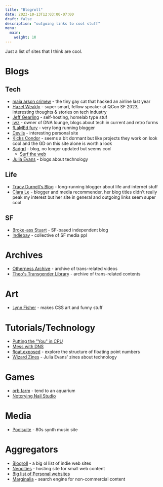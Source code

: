 ```yaml
---
title: "Blogroll"
date: 2023-10-13T12:03:00-07:00
draft: false
description: "outgoing links to cool stuff"
menu:
  main:
    weight: 10
---
```


Just a list of sites that I think are cool.

# Blogs

## Tech

- [maia arson crimew](https://maia.crimew.gay) - the tiny gay cat that hacked an airline last year
- [Hazel Weakly](https://hazelweakly.me) - super smart, fellow speaker at QCon SF 2023, interesting thoughts & stories on tech industry
- [Jeff Gearling](https://www.jeffgeerling.com) - self-hosting, homelab type stuf
- [jwz](https://www.jwz.org/blog/) - owner of DNA lounge, blogs about tech in current and retro forms
- [fLaMEd fury](https://flamedfury.com) - very long running blogger
- [Devils](https://devils.neocities.org) - interesting personal site
- [Kicks Condor](https://www.kickscondor.com) - seems a bit dormant but like projects they work on look cool and the GD on this site alone is worth a look
- [Sadgrl](https://sadgrl.online/) - blog, no longer updated but seems cool
  - [Surf the web](https://sadgrl.online/cyberspace/surf-the-web)
- [Julia Evans](https://jvns.ca) - blogs about technology

## Life

- [Tracy Durnell's Blog](https://tracydurnell.com/) - long-running blogger about life and internet stuff
- [Clara Le](https://clarale.com) - blogger and media recommender, her blog titles didn't really peak my interest but her site in general and outgoing links seem super cool

## SF

- [Broke-ass Stuart](https://brokeassstuart.com/) - SF-based independent blog
- [Indiebay](https://www.indybay.org) - collective of SF media ppl

# Archives

- [Otherness Archive](https://othernessarchive.com/archive) - archive of trans-related videos
- [Theo's Transgender Library](https://translibrary.carrd.co/) - archive of trans-related contents

# Art

- [Lynn Fisher](https://lynnandtonic.com) - makes CSS art and funny stuff

# Tutorials/Technology

- [Putting the "You" in CPU](https://cpu.land/)
- [Mess with DNS](https://messwithdns.net)
- [float.exposed](https://float.exposed) - explore the structure of floating point numbers
- [Wizard Zines](https://wizardzines.com) - Julia Evans' zines about technology

# Games

- [orb.farm](https://orb.farm) - tend to an aquarium
- [Notcrying Nail Studio](https://notcrying.club/nailstudio/)

# Media

- [Poolsuite](https://poolsuite.net/) - 80s synth music site

# Aggregators

- [Blogroll](https://blogroll.org) - a big ol list of indie web sites
- [Neocities](https://neocities.org/browse) - hosting site for small web content
- [Big list of Personal websites](http://biglist.terraaeon.com)
- [Marginalia](https://search.marginalia.nu) - search engine for non-commercial content
